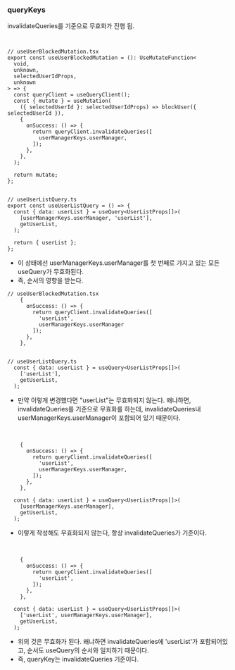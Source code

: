 ### queryKeys

invalidateQueries를 기준으로 무효화가 진행 됨.

```TSX


// useUserBlockedMutation.tsx
export const useUserBlockedMutation = (): UseMutateFunction<
  void,
  unknown,
  selectedUserIdProps,
  unknown
> => {
  const queryClient = useQueryClient();
  const { mutate } = useMutation(
    ({ selectedUserId }: selectedUserIdProps) => blockUser({ selectedUserId }),
    {
      onSuccess: () => {
        return queryClient.invalidateQueries([
          userManagerKeys.userManager,
        ]);
      },
    },
  );

  return mutate;
};


// useUserListQuery.ts
export const useUserListQuery = () => {
  const { data: userList } = useQuery<UserListProps[]>(
    [userManagerKeys.userManager, 'userList'],
    getUserList,
  );

  return { userList };
};
```

- 이 상태에선 userManagerKeys.userManager를 첫 번째로 가지고 있는 모든 useQuery가 무효화된다.
- 즉, 순서의 영향을 받는다.

```TSX
// useUserBlockedMutation.tsx
    {
      onSuccess: () => {
        return queryClient.invalidateQueries([
          'userList',
          userManagerKeys.userManager
        ]);
      },
    },


// useUserListQuery.ts
  const { data: userList } = useQuery<UserListProps[]>(
    ['userList'],
    getUserList,
  );

```

- 만약 이렇게 변경했다면 "userList"는 무효화되지 않는다. 왜냐하면, invalidateQueries를 기준으로 무효화를 하는데, invalidateQueries내 userManagerKeys.userManager이 포함되어 있기 때문이다.

<br>

```TSX
    {
      onSuccess: () => {
        return queryClient.invalidateQueries([
          'userList',
          userManagerKeys.userManager,
        ]);
      },
    },

  const { data: userList } = useQuery<UserListProps[]>(
    [userManagerKeys.userManager],
    getUserList,
  );
```

- 이렇게 작성해도 무효화되지 않는다, 항상 invalidateQueries가 기준이다.

<br>

```TSX
    {
      onSuccess: () => {
        return queryClient.invalidateQueries([
          'userList',
        ]);
      },
    },

  const { data: userList } = useQuery<UserListProps[]>(
    ['userList', userManagerKeys.userManager],
    getUserList,
  );
```

- 위의 것은 무효화가 된다. 왜냐하면 invalidateQueries에 'userList'가 포함되어있고, 순서도 useQuery의 순서와 일치하기 때문이다.
- 즉, queryKey는 invalidateQueries 기준이다.
